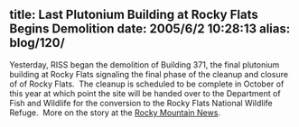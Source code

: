 title: Last Plutonium Building at Rocky Flats Begins Demolition
date: 2005/6/2 10:28:13
alias: blog/120/
---
Yesterday, RISS began the demolition of Building 371, the final plutonium building at Rocky Flats signaling the final phase of the cleanup and closure of of Rocky Flats.  The cleanup is scheduled to be complete in October of this year at which point the site will be handed over to the Department of Fish and Wildlife for the conversion to the Rocky Flats National Wildlife Refuge.  More on the story at the [Rocky Mountain News](http://www.rockymountainnews.com/drmn/local/article/0,1299,DRMN_15_3823543,00.html).